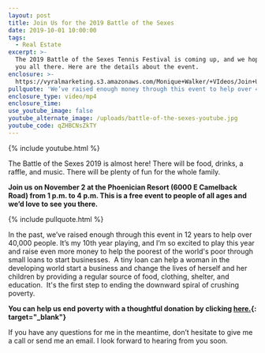 ```yaml
---
layout: post
title: Join Us for the 2019 Battle of the Sexes
date: 2019-10-01 10:00:00
tags:
  - Real Estate
excerpt: >-
  The 2019 Battle of the Sexes Tennis Festival is coming up, and we hope to see
  you all there. Here are the details about the event.
enclosure: >-
  https://vyralmarketing.s3.amazonaws.com/Monique+Walker/+VIdeos/Join+Us+for+the+2019+Battle+of+the+Sexes.mp4
pullquote: 'We’ve raised enough money through this event to help over 40,000 people.'
enclosure_type: video/mp4
enclosure_time:
use_youtube_image: false
youtube_alternate_image: /uploads/battle-of-the-sexes-youtube.jpg
youtube_code: qZHBCNsZkTY
---
```


{% include youtube.html %}

The Battle of the Sexes 2019 is almost here\! There will be food, drinks, a raffle, and music. There will be plenty of fun for the whole family.&nbsp;

**Join us on November 2 at the Phoenician Resort (6000 E Camelback Road) from 1 p.m. to 4 p.m. This is a free event to people of all ages and we’d love to see you there.**

{% include pullquote.html %}

In the past, we’ve raised enough through this event in 12 years to help over 40,000 people. It’s my 10th year playing, and I’m so excited to play this year and raise even more money to help the poorest of the world's poor through small loans to start businesses. &nbsp;A tiny loan can help a woman in the developing world start a business and change the lives of herself and her children by providing a regular source of food, clothing, shelter, and education. &nbsp;It's the first step to ending the downward spiral of crushing poverty.

**You can help us end poverty with a thoughtful donation by clicking [here.](http://www.fundrazr.com/BattleMonique){: target="_blank"}**

If you have any questions for me in the meantime, don’t hesitate to give me a call or send me an email. I look forward to hearing from you soon.